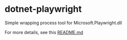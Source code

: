 # dotnet-playwright

Simple wrapping process tool for Microsoft.Playwright.dll

For more details, see this [README.md](./src/dotnet-playwright/README.md)